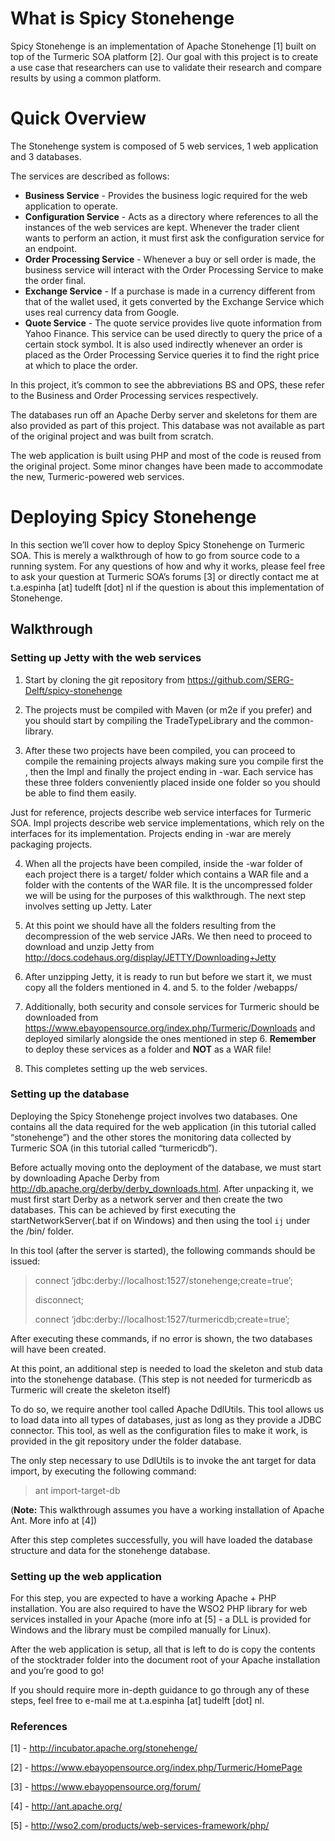 # What is Spicy Stonehenge

Spicy Stonehenge is an implementation of Apache Stonehenge [1] built on top of the Turmeric SOA platform [2]. Our goal with this project is to create a use case that researchers can use to validate their research and compare results by using a common platform.

# Quick Overview

The Stonehenge system is composed of 5 web services, 1 web application and 3 databases.

The services are described as follows:

*   **Business Service** - Provides the business logic required for the web application to operate.
*   **Configuration Service** - Acts as a directory where references to all the instances of the web services are kept. Whenever the trader client wants to perform an action, it must first ask the configuration service for an endpoint.
*   **Order Processing Service** - Whenever a buy or sell order is made, the business service will interact with the Order Processing Service to make the order final.
*   **Exchange Service** - If a purchase is made in a currency different from that of the wallet used, it gets converted by the Exchange Service which uses real currency data from Google.
*   **Quote Service** - The quote service provides live quote information from Yahoo Finance. This service can be used directly to query the price of a certain stock symbol. It is also used indirectly whenever an order is placed as the Order Processing Service queries it to find the right price at which to place the order.

In this project, it’s common to see the abbreviations BS and OPS, these refer to the Business and Order Processing services respectively.

The databases run off an Apache Derby server and skeletons for them are also provided as part of this project. This database was not available as part of the original project and was built from scratch.

The web application is built using PHP and most of the code is reused from the original project. Some minor changes have been made to accommodate the new, Turmeric-powered web services.

# Deploying Spicy Stonehenge

In this section we’ll cover how to deploy Spicy Stonehenge on Turmeric SOA. This is merely a walkthrough of how to go from source code to a running system. For any questions of how and why it works, please feel free to ask your question at Turmeric SOA’s forums [3] or directly contact me at t.a.espinha [at] tudelft [dot] nl if the question is about this implementation of Stonehenge.

## Walkthrough

### Setting up Jetty with the web services

1. Start by cloning the git repository from https://github.com/SERG-Delft/spicy-stonehenge

2. The projects must be compiled with Maven (or m2e if you prefer) and you should start by compiling the TradeTypeLibrary and the common-library.

3. After these two projects have been compiled, you can proceed to compile the remaining projects always making sure you compile first the <project-name>, then the <project-name>Impl and finally the project ending in -war. Each service has these three folders conveniently placed inside one folder so you should be able to find them easily.

Just for reference, <project-name> projects describe web service interfaces for Turmeric SOA.
<project-name>Impl projects describe web service implementations, which rely on the interfaces for its implementation.
Projects ending in -war are merely packaging projects.

4. When all the projects have been compiled, inside the -war folder of each project there is a target/ folder which contains a WAR file and a folder with the contents of the WAR file. It is the uncompressed folder we will be using for the purposes of this walkthrough. The next step involves setting up Jetty. Later 

5. At this point we should have all the folders resulting from the decompression of the web service JARs. We then need to proceed to download and unzip Jetty from http://docs.codehaus.org/display/JETTY/Downloading+Jetty

6. After unzipping Jetty, it is ready to run but before we start it, we must copy all the folders mentioned in 4. and 5. to the folder <jetty>/webapps/

7. Additionally, both security and console services for Turmeric should be downloaded from https://www.ebayopensource.org/index.php/Turmeric/Downloads and deployed similarly alongside the ones mentioned in step 6. **Remember** to deploy these services as a folder and **NOT** as a WAR file!

8. This completes setting up the web services.

### Setting up the database

Deploying the Spicy Stonehenge project involves two databases. One contains all the data required for the web application (in this tutorial called “stonehenge”) and the other stores the monitoring data collected by Turmeric SOA (in this tutorial called “turmericdb”).

Before actually moving onto the deployment of the database, we must start by downloading Apache Derby from http://db.apache.org/derby/derby_downloads.html. After unpacking it, we must first start Derby as a network server and then create the two databases. This can be achieved by first executing the startNetworkServer(.bat if on Windows) and then using the tool `ij` under the <derby>/bin/ folder.

In this tool (after the server is started), the following commands should be issued:

> connect ‘jdbc:derby://localhost:1527/stonehenge;create=true’;
> 
> disconnect;
> 
> connect ‘jdbc:derby://localhost:1527/turmericdb;create=true’;

After executing these commands, if no error is shown, the two databases will have been created.

At this point, an additional step is needed to load the skeleton and stub data into the stonehenge database. (This step is not needed for turmericdb as Turmeric will create the skeleton itself)

To do so, we require another tool called Apache DdlUtils. This tool allows us to load data into all types of databases, just as long as they provide a JDBC connector. This tool, as well as the configuration files to make it work, is provided in the git repository under the folder database.

The only step necessary to use DdlUtils is to invoke the ant target for data import, by executing the following command:

> ant import-target-db

(**Note:** This walkthrough assumes you have a working installation of Apache Ant. More info at [4])

After this step completes successfully, you will have loaded the database structure and data for the stonehenge database.

### Setting up the web application

For this step, you are expected to have a working Apache + PHP installation. You are also required to have the WSO2 PHP library for web services installed in your Apache (more info at [5] - a DLL is provided for Windows and the library must be compiled manually for Linux).

After the web application is setup, all that is left to do is copy the contents of the stocktrader folder into the document root of your Apache installation and you’re good to go!

If you should require more in-depth guidance to go through any of these steps, feel free to e-mail me at t.a.espinha [at] tudelft [dot] nl.

### References

[1] - http://incubator.apache.org/stonehenge/

[2] - https://www.ebayopensource.org/index.php/Turmeric/HomePage

[3] - https://www.ebayopensource.org/forum/

[4] - http://ant.apache.org/

[5] - http://wso2.com/products/web-services-framework/php/
